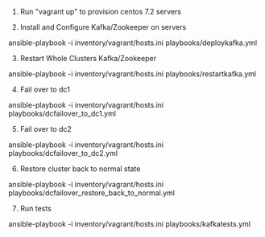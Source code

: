 1. Run "vagrant up" to provision centos 7.2 servers

2. Install and Configure Kafka/Zookeeper on servers

ansible-playbook -i inventory/vagrant/hosts.ini playbooks/deploykafka.yml

3. Restart Whole Clusters Kafka/Zookeeper

ansible-playbook -i inventory/vagrant/hosts.ini playbooks/restartkafka.yml

4. Fail over to dc1

ansible-playbook -i inventory/vagrant/hosts.ini playbooks/dcfailover_to_dc1.yml

5. Fail over to dc2

ansible-playbook -i inventory/vagrant/hosts.ini playbooks/dcfailover_to_dc2.yml

6. Restore cluster back to normal state

ansible-playbook -i inventory/vagrant/hosts.ini playbooks/dcfailover_restore_back_to_normal.yml

7. Run tests

ansible-playbook -i inventory/vagrant/hosts.ini playbooks/kafkatests.yml
